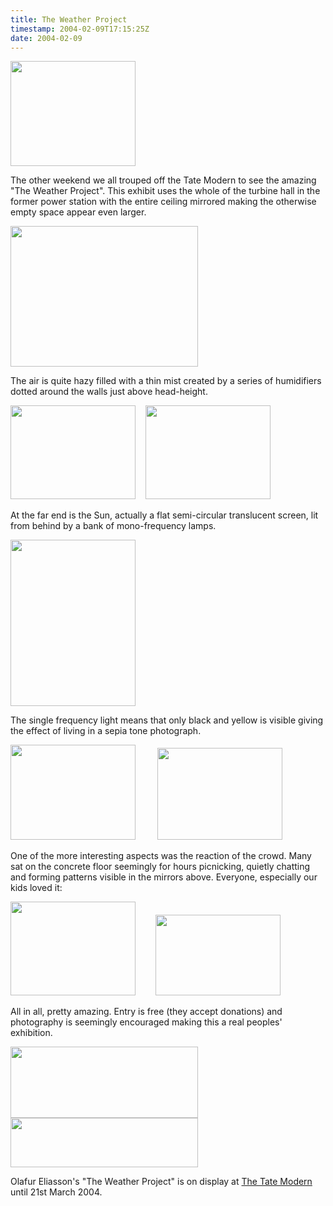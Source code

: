```yaml
---
title: The Weather Project
timestamp: 2004-02-09T17:15:25Z
date: 2004-02-09
---
```


<img border="0" src="http://blog.whatfettle.com/archives/TheWeatherProject/shadows.jpg" width="200" height="168">

The other weekend we all trouped off the Tate Modern to see the amazing "The Weather Project".  This exhibit uses the whole of the turbine hall in the former power station with the entire ceiling mirrored making the otherwise empty space appear even larger.
<!--more-->
<img border="0" src="http://blog.whatfettle.com/archives/TheWeatherProject/forward.jpg" width="300" height="225">

The air is quite hazy filled with a thin mist created by a series of humidifiers dotted around the walls just above head-height. 

<p><img border="0" src="http://blog.whatfettle.com/archives/TheWeatherProject/sun.jpg" width="200" height="150">&nbsp;&nbsp;&nbsp;&nbsp;<img border="0" src="http://blog.whatfettle.com/archives/TheWeatherProject/beneath2.jpg" width="200" height="150"></p>

At the far end is the Sun, actually a flat semi-circular translucent screen, lit from behind by a bank of mono-frequency lamps. 

<img border="0" src="http://blog.whatfettle.com/archives/TheWeatherProject/beneath.jpg" width="200" height="266">

The single frequency light means that only black and yellow is visible giving the effect of living in a sepia tone photograph. 

<img border="0" src="http://blog.whatfettle.com/archives/TheWeatherProject/runaround.jpg" width="200" height="152">&nbsp;&nbsp;&nbsp;&nbsp;&nbsp;&nbsp;&nbsp;&nbsp; <img border="0" src="http://blog.whatfettle.com/archives/TheWeatherProject/crowd.jpg" width="200" height="147">

One of the more interesting aspects was the reaction of the crowd. Many sat on the concrete floor seemingly for hours picnicking, quietly chatting and forming patterns visible in the mirrors above. Everyone, especially our kids loved it:

<img border="0" src="http://blog.whatfettle.com/archives/TheWeatherProject/star.jpg" width="200" height="150">&nbsp;&nbsp;&nbsp;&nbsp;&nbsp;&nbsp;&nbsp;&nbsp;<img border="0" src="http://blog.whatfettle.com/archives/TheWeatherProject/patterns.jpg" width="200" height="129">

All in all, pretty amazing. Entry is free (they accept donations) and  photography is seemingly encouraged making this a real peoples' exhibition.

<img border="0" src="http://blog.whatfettle.com/archives/TheWeatherProject/panorama.jpg" width="300" height="114">

<img border="0" src="http://blog.whatfettle.com/archives/TheWeatherProject/lookingback.jpg" width="300" height="79">

Olafur Eliasson's "The Weather Project" is on display at <a href='http://www.tate.org.uk/modern/'>The Tate Modern</a> until 21st March 2004.